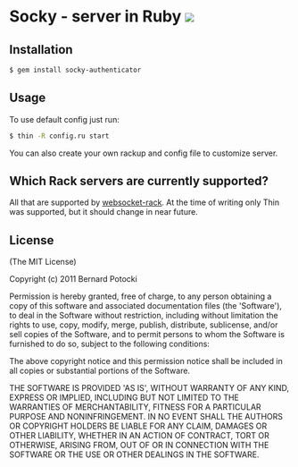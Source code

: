 # Socky - server in Ruby [![](http://travis-ci.org/socky/socky-authenticator-ruby.png)](http://travis-ci.org/socky/socky-authenticator-ruby)

## Installation

``` bash
$ gem install socky-authenticator
```

## Usage

To use default config just run:

``` bash
$ thin -R config.ru start
```

You can also create your own rackup and config file to customize server.

## Which Rack servers are currently supported?

All that are supported by [websocket-rack](http://github.com/imanel/websocket-rack). At the time of writing only Thin was supported, but it should change in near future.

## License

(The MIT License)

Copyright (c) 2011 Bernard Potocki

Permission is hereby granted, free of charge, to any person obtaining a copy of this software and associated documentation files (the 'Software'), to deal in the Software without restriction, including without limitation the rights to use, copy, modify, merge, publish, distribute, sublicense, and/or sell copies of the Software, and to permit persons to whom the Software is furnished to do so, subject to the following conditions:

The above copyright notice and this permission notice shall be included in all copies or substantial portions of the Software.

THE SOFTWARE IS PROVIDED 'AS IS', WITHOUT WARRANTY OF ANY KIND, EXPRESS OR IMPLIED, INCLUDING BUT NOT LIMITED TO THE WARRANTIES OF MERCHANTABILITY, FITNESS FOR A PARTICULAR PURPOSE AND NONINFRINGEMENT.  IN NO EVENT SHALL THE AUTHORS OR COPYRIGHT HOLDERS BE LIABLE FOR ANY CLAIM, DAMAGES OR OTHER LIABILITY, WHETHER IN AN ACTION OF CONTRACT, TORT OR OTHERWISE, ARISING FROM, OUT OF OR IN CONNECTION WITH THE SOFTWARE OR THE USE OR OTHER DEALINGS IN THE SOFTWARE.